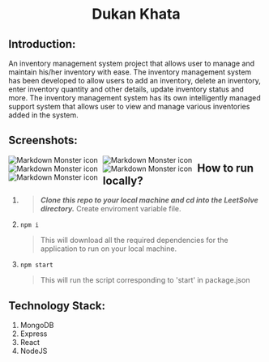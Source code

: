 <h1 align="center">Dukan Khata</h1>
<p align="center">
</p>

## Introduction:
An inventory management system project that allows user to manage and maintain his/her inventory with ease.
The inventory management system has been developed to allow users to add an inventory, delete an inventory, enter inventory quantity and other details, update inventory status and more. 
The inventory management system has its own intelligently managed support system that allows user to view and manage various inventories added in the system.

## Screenshots:
<img src="https://github.com/jitendra-bairwa/Inventry_shop/blob/main/ScreenShots/1.png"
 alt="Markdown Monster icon"
 style="float: left; margin-right: 10px;" />
 <img src="https://github.com/jitendra-bairwa/Inventry_shop/blob/main/ScreenShots/2.png"
 alt="Markdown Monster icon"
 style="float: left; margin-right: 10px;" />
 <img src="https://github.com/jitendra-bairwa/Inventry_shop/blob/main/ScreenShots/3.png"
 alt="Markdown Monster icon"
 style="float: left; margin-right: 10px;" />
 <img src="https://github.com/jitendra-bairwa/Inventry_shop/blob/main/ScreenShots/5.png"
 alt="Markdown Monster icon"
 style="float: left; margin-right: 10px;" />
  <img src="https://github.com/jitendra-bairwa/Inventry_shop/blob/main/ScreenShots/6.png"
 alt="Markdown Monster icon"
 style="float: left; margin-right: 10px;" />

## How to run locally?
1. > ***Clone this repo to your local machine and cd into the LeetSolve directory.***
      Create enviroment variable file.
2.     npm i
   > This will download all the required dependencies for the application to run on your local machine.
3.     npm start
   > This will run the script corresponding to 'start' in package.json


## Technology Stack:
1. MongoDB
2. Express
3. React
4. NodeJS
